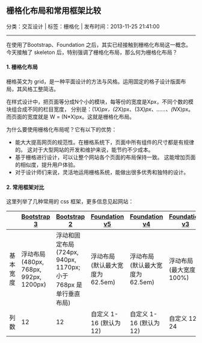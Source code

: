 ## 栅格化布局和常用框架比较

分类：交互设计 | 标签：栅格化 | 发布时间：2013-11-25 21:41:00

___

在使用了Bootstrap、Foundation 之后，其实已经接触到栅格化布局这一概念。  
今天接触了 skeleton 后，特别强调了栅格化布局，那么何为栅格化布局？

#### 1. 栅格化布局

栅格英文为 grid，是一种平面设计的方法与风格。运用固定的格子设计版面布局，其风格工整简洁。

在样式设计中，把页面等分成N个小的模块，每等份的宽度是Xpx，不同个数的模块组合成不同的栏目宽度，
分别是：(1*X)px，(2*X)px、(3*X)px、……、(N*X)px。而页面的宽度就是 W = (N*X)px。这就是栅格化布局。

为什么要使用栅格化布局呢？它有以下的优势：

* 能大大提高网页的规范性。在栅格系统下，页面中所有组件的尺寸都是有规律的。
这对于大型网站的开发和维护来说，能节约不少成本。
* 基于栅格进行设计，可以让整个网站各个页面的布局保持一致。
这能增加页面的相似度，提升用户体验。
* 对于设计师们来说，灵活地运用栅格系统，能做出很多优秀和独特的设计。

#### 2. 常用框架对比

这里列举了几种常用的 css 框架，更多信息见起网站：

| | [Bootstrap 3](http://getbootstrap.com) | [Bootstrap 2](http://getbootstrap.com/2.3.2/) | [Foundation v5](http://foundation.zurb.com/) | [Foundation v4](http://foundation.zurb.com/docs/v/4.3.2/) | [Foundation v3](http://foundation.zurb.com/docs/v/3.2.5/) | [Skeleton](http://getskeleton.com/) |
| --- | --- | --- | --- | --- | --- | --- |
|基本宽度 | 浮动布局 (480px, 768px, 992px, 1200px) | 浮动和固定布局 (724px, 940px, 1170px; 小于 768px 是单行垂直布局) | 浮动布局 (默认最大宽度为 62.5em) | 浮动布局 (默认最大宽度为 62.5em) | 浮动布局 (最大宽度为 100%) | 960px |
| 列数 | 12 | 12 | 自定义 1-16 (默认为 12) | 自定义 1-16 (默认为 12) | 自定义 12-24 | 16 |
